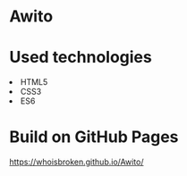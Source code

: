 # Awito

# Used technologies
<li>HTML5</li>
<li>CSS3</li>
<li>ES6</li>

# Build on GitHub Pages
<https://whoisbroken.github.io/Awito/>
